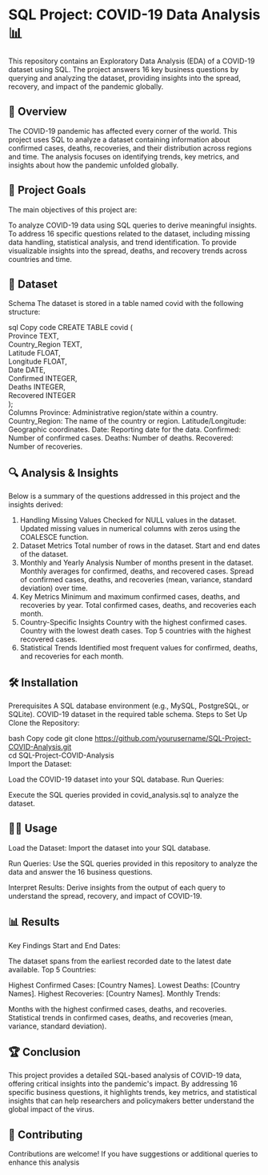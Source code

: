 # SQL Project: COVID-19 Data Analysis 📊
This repository contains an Exploratory Data Analysis (EDA) of a COVID-19 dataset using SQL. The project answers 16 key business questions by querying and analyzing the dataset, providing insights into the spread, recovery, and impact of the pandemic globally.

## 📖 Overview
The COVID-19 pandemic has affected every corner of the world. This project uses SQL to analyze a dataset containing information about confirmed cases, deaths, recoveries, and their distribution across regions and time. The analysis focuses on identifying trends, key metrics, and insights about how the pandemic unfolded globally.

## 🎯 Project Goals
The main objectives of this project are:

To analyze COVID-19 data using SQL queries to derive meaningful insights.
To address 16 specific questions related to the dataset, including missing data handling, statistical analysis, and trend identification.
To provide visualizable insights into the spread, deaths, and recovery trends across countries and time.
## 📂 Dataset
Schema
The dataset is stored in a table named covid with the following structure:

sql
Copy code
CREATE TABLE covid (  
    Province TEXT,  
    Country_Region TEXT,  
    Latitude FLOAT,  
    Longitude FLOAT,  
    Date DATE,  
    Confirmed INTEGER,  
    Deaths INTEGER,  
    Recovered INTEGER  
);  
Columns
Province: Administrative region/state within a country.
Country_Region: The name of the country or region.
Latitude/Longitude: Geographic coordinates.
Date: Reporting date for the data.
Confirmed: Number of confirmed cases.
Deaths: Number of deaths.
Recovered: Number of recoveries.
## 🔍 Analysis & Insights
Below is a summary of the questions addressed in this project and the insights derived:

1. Handling Missing Values
Checked for NULL values in the dataset.
Updated missing values in numerical columns with zeros using the COALESCE function.
2. Dataset Metrics
Total number of rows in the dataset.
Start and end dates of the dataset.
3. Monthly and Yearly Analysis
Number of months present in the dataset.
Monthly averages for confirmed, deaths, and recovered cases.
Spread of confirmed cases, deaths, and recoveries (mean, variance, standard deviation) over time.
4. Key Metrics
Minimum and maximum confirmed cases, deaths, and recoveries by year.
Total confirmed cases, deaths, and recoveries each month.
5. Country-Specific Insights
Country with the highest confirmed cases.
Country with the lowest death cases.
Top 5 countries with the highest recovered cases.
6. Statistical Trends
Identified most frequent values for confirmed, deaths, and recoveries for each month.
## 🛠️ Installation
Prerequisites
A SQL database environment (e.g., MySQL, PostgreSQL, or SQLite).
COVID-19 dataset in the required table schema.
Steps to Set Up
Clone the Repository:

bash
Copy code
git clone https://github.com/yourusername/SQL-Project-COVID-Analysis.git  
cd SQL-Project-COVID-Analysis  
Import the Dataset:

Load the COVID-19 dataset into your SQL database.
Run Queries:

Execute the SQL queries provided in covid_analysis.sql to analyze the dataset.
## 🧑‍💻 Usage
Load the Dataset:
Import the dataset into your SQL database.

Run Queries:
Use the SQL queries provided in this repository to analyze the data and answer the 16 business questions.

Interpret Results:
Derive insights from the output of each query to understand the spread, recovery, and impact of COVID-19.

## 📊 Results
Key Findings
Start and End Dates:

The dataset spans from the earliest recorded date to the latest date available.
Top 5 Countries:

Highest Confirmed Cases: [Country Names].
Lowest Deaths: [Country Names].
Highest Recoveries: [Country Names].
Monthly Trends:

Months with the highest confirmed cases, deaths, and recoveries.
Statistical trends in confirmed cases, deaths, and recoveries (mean, variance, standard deviation).
## 🏆 Conclusion
This project provides a detailed SQL-based analysis of COVID-19 data, offering critical insights into the pandemic's impact. By addressing 16 specific business questions, it highlights trends, key metrics, and statistical insights that can help researchers and policymakers better understand the global impact of the virus.

## 🤝 Contributing
Contributions are welcome! If you have suggestions or additional queries to enhance this analysis
